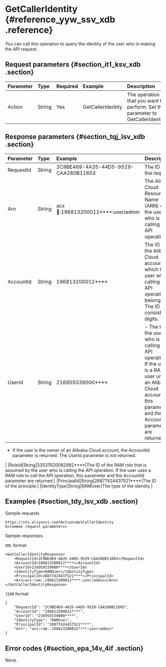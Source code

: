 # GetCallerIdentity {#reference_yyw_ssv_xdb .reference}

You can call this operation to query the identity of the user who is making the API request.

## Request parameters {#section_it1_ksv_xdb .section}

|Parameter|Type|Required|Example|Description|
|:--------|:---|:-------|:------|:----------|
|Action|String|Yes|GetCallerIdentity|The operation that you want to perform. Set this parameter to GetCallerIdentity.|

## Response parameters {#section_tqj_lsv_xdb .section}

|Parameter|Type|Example|Description|
|:--------|:---|:------|:----------|
|RequestId|String|2C9BE469-4A35-44D5-9529-CAA280B11603|The ID of the request.|
|Arn|String|acs:ram::196813200012\*\*\*\*:user/admin|The Alibaba Cloud Resource Name \(ARN\) of the user who is calling the API operation.|
|AccountId|String|196813200012\*\*\*\*|The ID of the Alibaba Cloud account to which the user who is calling the API operation belongs. The ID only consists of digits.|
|UserId|String|216959339000\*\*\*\*| -   The ID of the user who is calling the API operation. If the user is a RAM user under an Alibaba Cloud account, this parameter and the AccountId parameter are returned.
-   If the user is the owner of an Alibaba Cloud account, the AccountId parameter is returned. The UserId parameter is not returned.

 |
|RoleId|String|33537620082992\*\*\*\*|The ID of the RAM role that is assumed by the user who is calling the API operation. If the user uses a RAM role to call the API operation, this parameter and the AccountId parameter are returned.|
|PrincipalId|String|28877424437521\*\*\*\*|The ID of the principle.|
|IdentityType|String|RAMUser|The type of the identity.|

## Examples {#section_tdy_lsv_xdb .section}

Sample requests

``` {#codeblock_39p_4iy_qco}
https://sts.aliyuncs.com?Action=GetCallerIdentity
&<Common request parameters>        
```

Sample responses

`XML` format

``` {#codeblock_ryq_sc1_6e9 .lanuage-xml}
<GetCallerIdentityResponse>
    <RequestId>2C9BE469-4A35-44D5-9529-CAA280B11603</RequestId>
    <AccountId>196813200012****</AccountId>
    <UserId>216959339000****</UserId>
    <IdentityType>RAMUser</IdentityType>
    <PrincipalId>28877424437521****</PrincipalId>
    <Arn>acs:ram::196813200012****:user/admin</Arn>
</GetCallerIdentityResponse>
```

`JSON` format

``` {#codeblock_15s_mzn_twx .language-json}
{
    "RequestId": "2C9BE469-4A35-44D5-9529-CAA280B11603",
    "AccountId": "196813200012****",
    "UserId": "216959339000****",
    "IdentityType": "RAMUser",
    "PrincipalId": "28877424437521****",
    "Arn": "acs:ram::196813200012****:user/admin"
}
```

## Error codes {#section_epa_14v_4if .section}

None.

